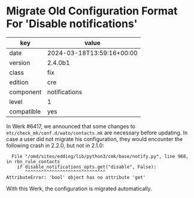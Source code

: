[//]: # (werk v2)
# Migrate Old Configuration Format For 'Disable notifications'

key        | value
---------- | ---
date       | 2024-03-18T13:59:16+00:00
version    | 2.4.0b1
class      | fix
edition    | cre
component  | notifications
level      | 1
compatible | yes

In Werk #6417, we announced that some changes to `etc/check_mk/conf.d/wato/contacts.mk` are
necessary before updating. In case a user did not migrate his configuration, they would encounter
the following crash in 2.2.0, but not in 2.1.0:
```
  File "/omd/sites/edding/lib/python3/cmk/base/notify.py", line 968, in rbn_rule_contacts
    if disable_notifications_opts.get("disable", False):
       ^^^^^^^^^^^^^^^^^^^^^^^^^^^^^^
AttributeError: 'bool' object has no attribute 'get'
```
With this Werk, the configuration is migrated automatically.
